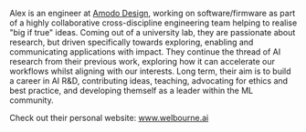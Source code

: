 Alex is an engineer at [Amodo Design](https://www.amododesign.com/), working on software/firmware as part of a highly collaborative cross-discipline engineering team helping to realise "big if true" ideas. Coming out of a university lab, they are passionate about research, but driven specifically towards exploring, enabling and communicating applications with impact. They continue the thread of AI research from their previous work, exploring how it can accelerate our workflows whilst aligning with our interests. Long term, their aim is to build a career in AI R&D, contributing ideas, teaching, advocating for ethics and best practice, and developing themself as a leader within the ML community.

Check out their personal website: www.welbourne.ai

